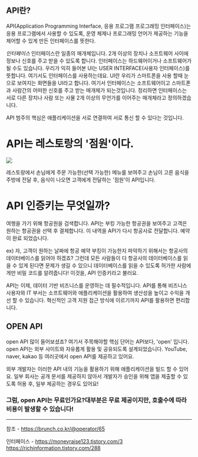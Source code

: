 ## API란?

API(Application Programming Interface, 응용 프로그램 프로그래밍 인터페이스)는 응용 프로그램에서 사용할 수 있도록, 운영 체제나 프로그래밍 언어가 제공하는 기능을 제어할 수 있게 만든 인터페이스를 뜻한다.

*인터페이스*
	인터페이스란 일종의 매개체입니다. 2개 이상의 장치나 소프트웨어 사이에 정보나 신호를 주고 받을 수 있도록 합니다. 인터페이스는 하드웨어이거나 소프트웨어가 될 수도 있습니다.
	우리가 익히 들어본 UI는 USER INTERFACE(사용자 인터페이스)를 뜻합니다. 여기서도 인터페이스를 사용하는데요. UI란 우리가 스마트폰을 사용 할때 눈으로 보여지는 화면들을 UI라고 합니다.
	여기서 인터페이스는 소프트웨어이고 스마트폰과 사람간의 어떠한 신호를 주고 받는 매개체가 되는것입니다.
	정리하면 인터페이스는 서로 다른 장치나 사람 또는 사물 2개 이상의 무언가를 이어주는 매개체라고 정의하겠습니다.

API 범주의 핵심은 애플리케이션을 서로 연결하여 서로 통신 할 수 있다는 것입니다.


# API는 레스토랑의 '점원'이다.

![](https://img1.daumcdn.net/thumb/R1280x0.fjpg/?fname=http://t1.daumcdn.net/brunch/service/user/8kCc/image/KqPoc0TbVmKlZi1ldFCyfNR0Kao.jpg)

레스토랑에서 손님에게 주문 가능한(선택 가능한) 메뉴를 보여주고 손님이 고른 음식을 주방에 전달 후, 음식이 나오면 고객에게 전달하는 '점원'이 API입니다.

  

# API 인증키는 무엇일까?

여행을 가기 위해 항공원을 검색합니다. API는 부킹 가능한 항공권을 보여주고 고객은 원하는 항공권을 선택 후 결제합니다. 이 내역을 API가 다시 항공사로 전달합니다. 예약이 완료 되었습니다.  

  
ex)
자, 고객이 원하는 날짜에 항공 예약 부킹이 가능한지 파악하기 위해서는 항공사의 데이터베이스를 읽어야 하겠죠? 그런데 모든 사람들이 다 항공사의 데이터베이스를 읽을 수 있게 된다면 문제가 생길 수 있으니 데이터베이스를 읽을 수 있도록 허가한 사람에게만 비밀 코드를 알려줍니다! 이것을, API 인증키라고 불러요.



API는 이제, 데이터 기반 비즈니스를 운영하는 데 필수적입니다. API를 통해 비즈니스 사용자와 IT 부서는 소프트웨어와 애플리케이션을 활용하여 생산성을 높이고 수익을 개선 할 수 있습니다. 혁신적인 고객 지원 접근 방식에 이르기까지 API를 활용하면 편리합니다.

  

## OPEN API

open API 많이 들어보셨죠? 여기서 주목해야할 핵심 단어는 API보다, 'open' 입니다. open API는 외부 사이트와 자유롭게 활용 및 공유되도록 설계되었습니다. YouTube, naver, kakao 등 여러곳에서 open API를 제공하고 있어요.  


외부 개발자는 이러한 API 내의 기능을 활용하기 위해 애플리케이션을 빌드 할 수 있어요. 일부 회사는 공개 문서를 제공하지 않아서 개발자가 승인을 위해 앱을 제출할 수 있도록 허용 후, 일부 제공하는 경우도 있어요!

  

### 그럼, open API는 무료인가요?대부분은 무료 제공이지만, 호출수에 따라 비용이 발생할 수 있습니다!








---
참조 - https://brunch.co.kr/@operator/65

인터페이스 - https://moneyraise123.tistory.com/3
https://richinformation.tistory.com/288